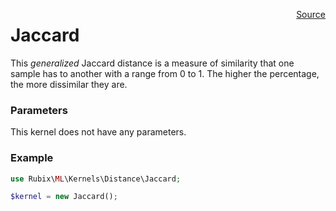 <p><span style="float:right;"><a href="https://github.com/RubixML/RubixML/blob/master/src/Kernels/Distance/Jaccard.php">Source</a></span></p>

# Jaccard
This *generalized* Jaccard distance is a measure of similarity that one sample has to another with a range from 0 to 1. The higher the percentage, the more dissimilar they are.

### Parameters
This kernel does not have any parameters.

### Example
```php
use Rubix\ML\Kernels\Distance\Jaccard;

$kernel = new Jaccard();
```